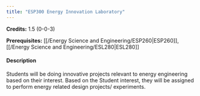 ```yaml
---
title: "ESP300 Energy Innovation Laboratory"
---
```

**Credits:** 1.5 (0-0-3)

**Prerequisites:** [[/Energy Science and Engineering/ESP260|ESP260]], [[/Energy Science and Engineering/ESL280|ESL280]]

#### Description
Students will be doing innovative projects relevant to energy engineering based on their interest. Based on the Student interest, they will be assigned to perform energy related design projects/ experiments.
